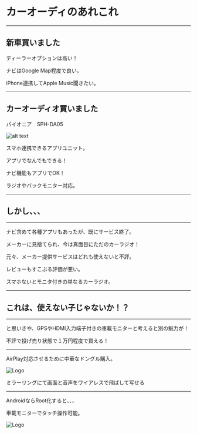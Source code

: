 # カーオーディのあれこれ

---

## 新車買いました

ディーラーオプションは高い！

ナビはGoogle Map程度で良い。

iPhone連携してApple Music聞きたい。

---

## カーオーディオ買いました

パイオニア　SPH-DA05

![alt text](http://pioneer.jp/carrozzeria/splink/appli_unit/sph-da09_sph-da05/common/images/pic_sph-da05.jpg)

スマホ連携できるアプリユニット。

アプリでなんでもできる！

ナビ機能もアプリでOK！

ラジオやバックモニター対応。

---

## しかし、、、

---

ナビ含めて各種アプリもあったが、既にサービス終了。

メーカーに見捨てられ、今は真面目にただのカーラジオ！

元々、メーカー提供サービスはどれも使えないと不評。

レビューもすこぶる評価が悪い。

スマホないとモニタ付きの単なるカーラジオ。

---

## これは、使えない子じゃないか！？

---

と思いきや、GPSやHDMI入力端子付きの車載モニターと考えると別の魅力が！

不評で投げ売り状態で１万円程度で買える！

---

AirPlay対応させるために中華なドングル購入。

![Logo](https://i.ytimg.com/vi/jcJxxKWbHfY/maxresdefault.jpg)

ミラーリングにて画面と音声をワイアレスで飛ばして写せる

---

AndroidならRoot化すると、、、

車載モニターでタッチ操作可能。

![Logo](http://cdn-ak.f.st-hatena.com/images/fotolife/m/mogyy/20160118/20160118170148.jpg)
